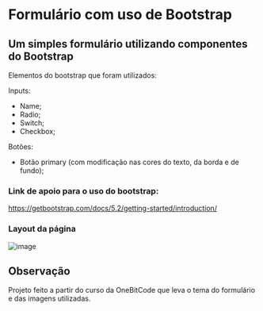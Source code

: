 # Formulário com uso de Bootstrap

## Um simples formulário utilizando componentes do Bootstrap
Elementos do bootstrap que foram utilizados:

Inputs:
- Name;
- Radio;
- Switch;
- Checkbox;


Botões:
- Botão primary (com modificação nas cores do texto, da borda e de fundo);

### Link de apoio para o uso do bootstrap: 
https://getbootstrap.com/docs/5.2/getting-started/introduction/

### Layout da página 

![image](https://user-images.githubusercontent.com/67476981/195594060-d9714b02-2a93-4905-b909-88620586148e.png)


## Observação
Projeto feito a partir do curso da OneBitCode que leva o tema do formulário e das imagens utilizadas.


